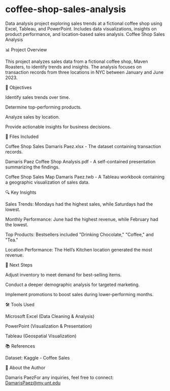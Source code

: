 # coffee-shop-sales-analysis
Data analysis project exploring sales trends at a fictional coffee shop using Excel, Tableau, and PowerPoint. Includes data visualizations, insights on product performance, and location-based sales analysis.
Coffee Shop Sales Analysis

📊 Project Overview

This project analyzes sales data from a fictional coffee shop, Maven Roasters, to identify trends and insights. The analysis focuses on transaction records from three locations in NYC between January and June 2023.

🎯 Objectives

Identify sales trends over time.

Determine top-performing products.

Analyze sales by location.

Provide actionable insights for business decisions.

📂 Files Included

Coffee Shop Sales Damaris Paez.xlsx - The dataset containing transaction records.

Damaris Paez Coffee Shop Analysis.pdf - A self-contained presentation summarizing the findings.

Coffee Shop Sales Map Damaris Paez.twb - A Tableau workbook containing a geographic visualization of sales data.

🔍 Key Insights

Sales Trends: Mondays had the highest sales, while Saturdays had the lowest.

Monthly Performance: June had the highest revenue, while February had the lowest.

Top Products: Bestsellers included "Drinking Chocolate," "Coffee," and "Tea."

Location Performance: The Hell’s Kitchen location generated the most revenue.

📌 Next Steps

Adjust inventory to meet demand for best-selling items.

Conduct a deeper demographic analysis for targeted marketing.

Implement promotions to boost sales during lower-performing months.

🛠️ Tools Used

Microsoft Excel (Data Cleaning & Analysis)

PowerPoint (Visualization & Presentation)

Tableau (Geospatial Visualization)

📚 References

Dataset: Kaggle - Coffee Sales

🚀 About the Author

Damaris PaezFor any inquiries, feel free to connect: DamarisPaez@my.unt.edu
